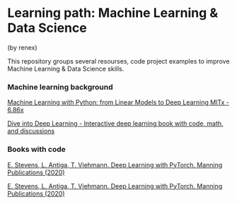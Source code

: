 # Learning path: Machine Learning & Data Science 
(by renex)

This repository groups several resourses, code project examples to improve Machine Learning & Data Science skills.

### Machine learning background

[Machine Learning with Python: from Linear Models to Deep Learning MITx - 6.86x](https://gitlab.com/data-box1/6.86x-hands-on)

[Dive into Deep Learning - Interactive deep learning book with code, math, and discussions](https://gitlab.com/data-box1/didl-pyt-hands-on)


### Books with code 

[E. Stevens, L. Antiga, T. Viehmann. Deep Learning with PyTorch. Manning Publications (2020)](https://gitlab.com/data-box1/pytorch-dlwpt-hands-on)

[E. Stevens, L. Antiga, T. Viehmann. Deep Learning with PyTorch. Manning Publications (2020)](https://gitlab.com/data-box1/mlflow-hands-on)